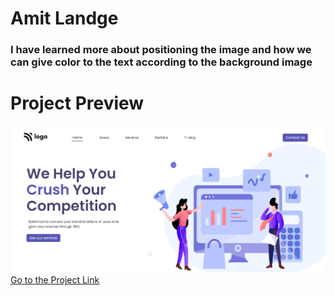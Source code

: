 # Amit Landge

### I have learned more about positioning the image and how we can give color to the text according to the background image

# Project Preview

![project01](Project04.png)  
[Go to the Project Link](https://admirable-alpaca-adcd66.netlify.app/ "link")
